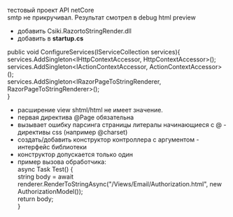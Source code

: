 тестовый проект API netCore  
smtp не прикручивал. Результат смотрел  в debug html preview
* добавить Csiki.RazortoStringRender.dll
* добавить в **startup.cs**

public void ConfigureServices(IServiceCollection services){  
      services.AddSingleton<IHttpContextAccessor, HttpContextAccessor>();  
       services.AddSingleton<IActionContextAccessor, ActionContextAccessor>();  
       services.AddSingleton<IRazorPageToStringRenderer, RazorPageToStringRenderer>();       
     }  
   
* расширение view  shtml/html  не  имеет значение.
* первая директива @Page обязательна
* вызывает ошибку парсинга страницы литералы начинающиеся с @ -   директивы css (например @charset)  
* создать/добавить конструктор контроллера  с  аргументом  - интерфейс библиотеки
* конструктор допускается только один
* пример вызова обработчика:  
async Task<string> Test() {  
    string body = await renderer.RenderToStringAsync("/Views/Email/Authorization.html", new AuthorizationModel());  
    return body;  
}
